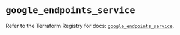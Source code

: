 # `google_endpoints_service`

Refer to the Terraform Registry for docs: [`google_endpoints_service`](https://registry.terraform.io/providers/hashicorp/google/6.50.0/docs/resources/endpoints_service).
